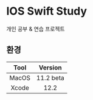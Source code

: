 # IOS Swift Study

개인 공부 & 연습 프로젝트

## 환경

| Tool | Version |
|:------:|:------:|
| MacOS | 11.2 beta |
| Xcode | 12.2 |
